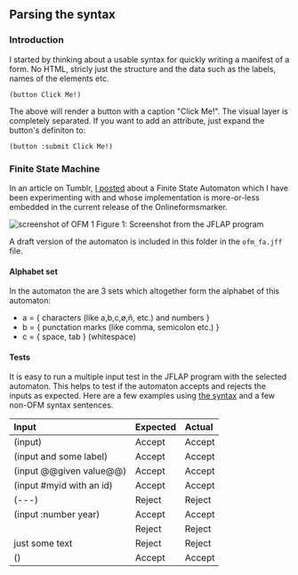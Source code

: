 ## Parsing the syntax

### Introduction

I started by thinking about a usable syntax for quickly writing a manifest of
a form. No HTML, stricly just the structure and the data such as the labels, 
names of the elements etc.

````
(button Click Me!)
````

The above will render a button with a caption "Click Me!". The visual layer is
completely separated. If you want to add an attribute, just expand the button's
definiton to:

````
(button :submit Click Me!)
````

### Finite State Machine

In an article on Tumblr, [I posted](http://foundryof01.tumblr.com/post/90847847098/updated-finite-state-automaton-for-a-online-forms) about a Finite State Automaton which I have been experimenting with and whose implementation is more-or-less embedded in the current release of the Onlineformsmarker. 

![screenshot of OFM 1](http://38.media.tumblr.com/cea229e9751889803405d8fbdcdc7c87/tumblr_n88rj74BFx1sj6br7o1_r1_1280.png "Screenshot from the JFLAP program")
Figure 1: Screenshot from the JFLAP program

A draft version of the automaton is included in this folder in the `ofm_fa.jff` file.

#### Alphabet set

In the automaton the are 3 sets which altogether form the alphabet of this automaton:

- a = { characters (like a,b,c,ø,ñ, etc.) and numbers }
- b = { punctation marks (like comma, semicolon etc.) }
- c = { space, tab } (whitespace)

#### Tests

It is easy to run a multiple input test in the JFLAP program with the selected 
automaton. This helps to test if the automaton accepts and rejects the inputs 
as expected. Here are a few examples using [the syntax](/tree/master/syntax.md)
 and a few non-OFM syntax sentences.

|       Input              |       Expected        |      Actual       |
|:-------------------------|:----------------------|:------------------|
| (input)                  | Accept                | Accept            |
| (input and some label)   | Accept                | Accept            |
| (input @@given value@@)  | Accept                | Accept            |
| (input #myid with an id) | Accept                | Accept            |
| (---)                    | Reject                | Reject            |
| (input :number year)     | Accept                | Accept            |
|                          | Reject                | Reject            |
| just some text           | Reject                | Reject            |
| ()                       | Accept                | Accept            |

